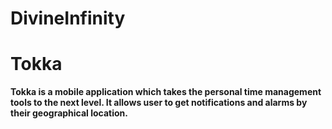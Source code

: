 # DivineInfinity

<h1>Tokka</h1>

<strong>Tokka is a mobile application which takes the personal time management tools to the next level. It allows user to get notifications and alarms by their geographical location.</strong>
